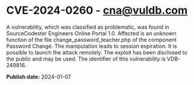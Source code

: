 # CVE-2024-0260 - cna@vuldb.com

A vulnerability, which was classified as problematic, was found in SourceCodester Engineers Online Portal 1.0. Affected is an unknown function of the file change_password_teacher.php of the component Password Change. The manipulation leads to session expiration. It is possible to launch the attack remotely. The exploit has been disclosed to the public and may be used. The identifier of this vulnerability is VDB-249816.

**Publish date:** 2024-01-07
